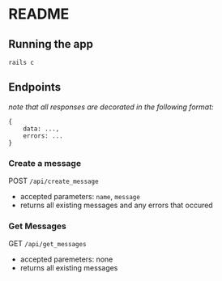 # README

## Running the app

`rails c`

## Endpoints

_note that all responses are decorated in the following format:_
```
{
	data: ...,
	errors: ...
}
```

### Create a message

POST `/api/create_message`
- accepted parameters: `name`, `message`
- returns all existing messages and any errors that occured

### Get Messages
GET `/api/get_messages`
- accepted paremeters: none
- returns all existing messages